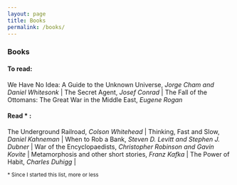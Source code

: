 ```yaml
---
layout: page
title: Books
permalink: /books/
---
```

### Books
#### To read: 
We Have No Idea: A Guide to the Unknown Universe, _Jorge Cham and Daniel Whitesonk_ | 
The Secret Agent, _Josef Conrad_ |
The Fall of the Ottomans: The Great War in the Middle East, _Eugene Rogan_

#### Read * : 
The Underground Railroad, _Colson Whitehead_ | 
Thinking, Fast and Slow, _Daniel Kahneman_ | 
When to Rob a Bank, _Steven D. Levitt and Stephen J. Dubner_ | 
War of the Encyclopaedists, _Christopher Robinson and Gavin Kovite_ | 
Metamorphosis and other short stories, _Franz Kafka_ | 
The Power of Habit, _Charles Duhigg_ |
 
<sub> * Since I started this list, more or less </sub> 
